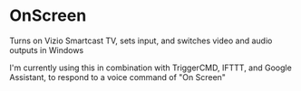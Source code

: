 # OnScreen
Turns on Vizio Smartcast TV, sets input, and switches video and audio outputs in Windows

I'm currently using this in combination with TriggerCMD, IFTTT, and Google Assistant, to respond to a voice command of "On Screen"
